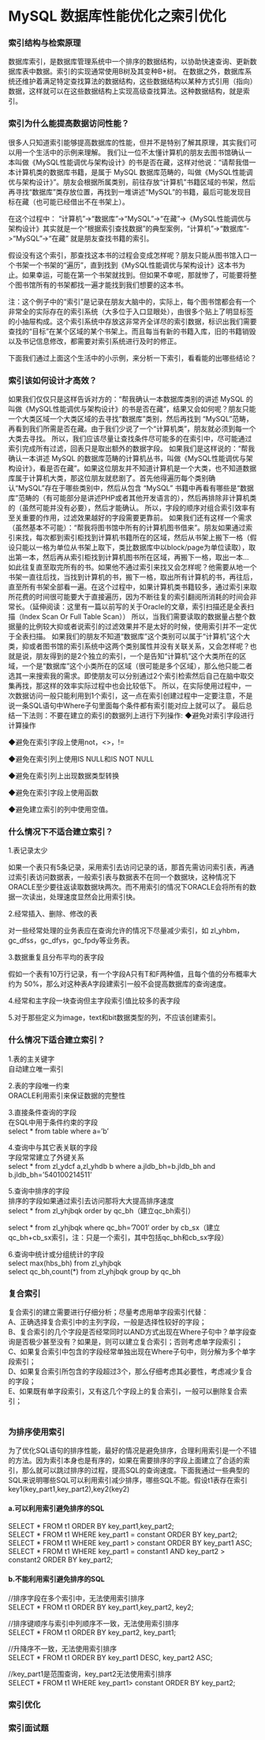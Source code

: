 
# MySQL 数据库性能优化之索引优化

### 索引结构与检索原理
数据库索引，是数据库管理系统中一个排序的数据结构，以协助快速查询、更新数据库表中数据。索引的实现通常使用B树及其变种B+树。
在数据之外，数据库系统还维护着满足特定查找算法的数据结构，这些数据结构以某种方式引用（指向）数据，这样就可以在这些数据结构上实现高级查找算法。这种数据结构，就是索引。

### 索引为什么能提高数据访问性能？
很多人只知道索引能够提高数据库的性能，但并不是特别了解其原理，其实我们可以用一个生活中的示例来理解。
我们让一位不太懂计算机的朋友去图书馆确认一本叫做《MySQL性能调优与架构设计》的书是否在藏，这样对他说：“请帮我借一本计算机类的数据库书籍，是属于 MySQL 数据库范畴的，叫做《MySQL性能调优与架构设计》”。朋友会根据所属类别，前往存放“计算机”书籍区域的书架，然后再寻找“数据库”类存放位置，再找到一堆讲述“MySQL”的书籍，最后可能发现目标在藏（也可能已经借出不在书架上）。

在这个过程中： “计算机”->“数据库”->“MySQL”->“在藏”->《MySQL性能调优与架构设计》其实就是一个“根据索引查找数据”的典型案例，“计算机”->“数据库”->“MySQL”->“在藏” 就是朋友查找书籍的索引。

假设没有这个索引，那查找这本书的过程会变成怎样呢？朋友只能从图书馆入口一个书架一个书架的“遍历”，直到找到《MySQL性能调优与架构设计》这本书为止。如果幸运，可能在第一个书架就找到。但如果不幸呢，那就惨了，可能要将整个图书馆所有的书架都找一遍才能找到我们想要的这本书。

注：这个例子中的“索引”是记录在朋友大脑中的，实际上，每个图书馆都会有一个非常全的实际存在的索引系统（大多位于入口显眼处），由很多个贴上了明显标签的小抽屉构成。这个索引系统中存放这非常齐全详尽的索引数据，标识出我们需要查找的“目标”在某个区域的某个书架上。而且每当有新的书籍入库，旧的书籍销毁以及书记信息修改，都需要对索引系统进行及时的修正。

下面我们通过上面这个生活中的小示例，来分析一下索引，看看能的出哪些结论？

### 索引该如何设计才高效？
如果我们仅仅只是这样告诉对方的：“帮我确认一本数据库类别的讲述 MySQL 的叫做《MySQL性能调优与架构设计》的书是否在藏”，结果又会如何呢？朋友只能一个大类区域一个大类区域的去寻找“数据库”类别，然后再找到 “MySQL”范畴，再看到我们所需是否在藏。由于我们少说了一个“计算机类”，朋友就必须到每一个大类去寻找。
所以，我们应该尽量让查找条件尽可能多的在索引中，尽可能通过索引完成所有过滤，回表只是取出额外的数据字段。
如果我们是这样说的：“帮我确认一本讲述 MySQL 的数据库范畴的计算机丛书，叫做《MySQL性能调优与架构设计》，看是否在藏”。如果这位朋友并不知道计算机是一个大类，也不知道数据库属于计算机大类，那这位朋友就悲剧了。首先他得遍历每个类别确认“MySQL”存在于哪些类别中，然后从包含 “MySQL” 书籍中再看有哪些是“数据库”范畴的（有可能部分是讲述PHP或者其他开发语言的），然后再排除非计算机类的（虽然可能并没有必要），然后才能确认。
所以，字段的顺序对组合索引效率有至关重要的作用，过滤效果越好的字段需要更靠前。
如果我们还有这样一个需求（虽然基本不可能）：“帮我将图书馆中所有的计算机图书借来”。朋友如果通过索引来找，每次都到索引柜找到计算机书籍所在的区域，然后从书架上搬下一格（假设只能以一格为单位从书架上取下，类比数据库中以block/page为单位读取），取出第一本，然后再从索引柜找到计算机图书所在区域，再搬下一格，取出一本… 如此往复直至取完所有的书。如果他不通过索引来找又会怎样呢？他需要从地一个书架一直往后找，当找到计算机的书，搬下一格，取出所有计算机的书，再往后，直至所有书架全部看一遍。在这个过程中，如果计算机类书籍较多，通过索引来取所花费的时间很可能要大于直接遍历，因为不断往复的索引翻阅所消耗的时间会非常长。（延伸阅读：这里有一篇以前写的关于Oracle的文章，索引扫描还是全表扫描（Index Scan Or Full Table Scan））
所以，当我们需要读取的数据量占整个数据量的比例较大抑或者说索引的过滤效果并不是太好的时候，使用索引并不一定优于全表扫描。
如果我们的朋友不知道“数据库”这个类别可以属于“计算机”这个大类，抑或者图书馆的索引系统中这两个类别属性并没有关联关系，又会怎样呢？也就是说，朋友得到的是2个独立的索引，一个是告知“计算机”这个大类所在的区域，一个是“数据库”这个小类所在的区域（很可能是多个区域），那么他只能二者选其一来搜索我的需求。即使朋友可以分别通过2个索引检索然后自己在脑中取交集再找，那这样的效率实际过程中也会比较低下。
所以，在实际使用过程中，一次数据访问一般只能利用到1个索引，这一点在索引创建过程中一定要注意，不是说一条SQL语句中Where子句里面每个条件都有索引能对应上就可以了。
最后总结一下法则：不要在建立的索引的数据列上进行下列操作:
◆避免对索引字段进行计算操作

◆避免在索引字段上使用not，<>，!=

◆避免在索引列上使用IS NULL和IS NOT NULL

◆避免在索引列上出现数据类型转换

◆避免在索引字段上使用函数

◆避免建立索引的列中使用空值。

### 什么情况下不适合建立索引？
  
1.表记录太少

如果一个表只有5条记录，采用索引去访问记录的话，那首先需访问索引表，再通过索引表访问数据表，一般索引表与数据表不在同一个数据块，这种情况下ORACLE至少要往返读取数据块两次。而不用索引的情况下ORACLE会将所有的数据一次读出，处理速度显然会比用索引快。

2.经常插入、删除、修改的表

对一些经常处理的业务表应在查询允许的情况下尽量减少索引，如 zl_yhbm，gc_dfss，gc_dfys，gc_fpdy等业务表。

3.数据重复且分布平均的表字段

假如一个表有10万行记录，有一个字段A只有T和F两种值，且每个值的分布概率大约为 50%，那么对这种表A字段建索引一般不会提高数据库的查询速度。

4.经常和主字段一块查询但主字段索引值比较多的表字段

5.对于那些定义为image，text和bit数据类型的列，不应该创建索引。



### 什么情况下适合建立索引？
1.表的主关键字       
自动建立唯一索引       

2.表的字段唯一约束    
ORACLE利用索引来保证数据的完整性   

3.直接条件查询的字段         
在SQL中用于条件约束的字段     
select * from table where a=’b’     

4.查询中与其它表关联的字段      
字段常常建立了外键关系    
select * from zl_ydcf a,zl_yhdb b where a.jldb_bh=b.jldb_bh and b.jldb_bh=’540100214511’       

5.查询中排序的字段      
排序的字段如果通过索引去访问那将大大提高排序速度       
select * from zl_yhjbqk order by qc_bh（建立qc_bh索引）     

select * from zl_yhjbqk where qc_bh=’7001’ order by cb_sx（建立qc_bh+cb_sx索引，注：只是一个索引，其中包括qc_bh和cb_sx字段）      

6.查询中统计或分组统计的字段        
select max(hbs_bh) from zl_yhjbqk      
select qc_bh,count(*) from zl_yhjbqk group by qc_bh        

### 复合索引
复合索引的建立需要进行仔细分析；尽量考虑用单字段索引代替：  
  A、正确选择复合索引中的主列字段，一般是选择性较好的字段；  
  B、复合索引的几个字段是否经常同时以AND方式出现在Where子句中？单字段查询是否极少甚至没有？如果是，则可以建立复合索引；否则考虑单字段索引；  
  C、如果复合索引中包含的字段经常单独出现在Where子句中，则分解为多个单字段索引；           
  D、如果复合索引所包含的字段超过3个，那么仔细考虑其必要性，考虑减少复合的字段；          
  E、如果既有单字段索引，又有这几个字段上的复合索引，一般可以删除复合索引；            
  
### 为排序使用索引
为了优化SQL语句的排序性能，最好的情况是避免排序，合理利用索引是一个不错的方法。因为索引本身也是有序的，如果在需要排序的字段上面建立了合适的索引，那么就可以跳过排序的过程，提高SQL的查询速度。下面我通过一些典型的SQL来说明哪些SQL可以利用索引减少排序，哪些SQL不能。假设t1表存在索引key1(key_part1,key_part2),key2(key2)

#### a.可以利用索引避免排序的SQL
SELECT * FROM t1 ORDER BY key_part1,key_part2;   
SELECT * FROM t1 WHERE key_part1 = constant ORDER BY key_part2;     
SELECT * FROM t1 WHERE key_part1 > constant ORDER BY key_part1 ASC;     
SELECT * FROM t1 WHERE key_part1 = constant1 AND key_part2 > constant2 ORDER BY key_part2;      

#### b.不能利用索引避免排序的SQL
//排序字段在多个索引中，无法使用索引排序    
SELECT * FROM t1 ORDER BY key_part1,key_part2, key2;     
 
//排序键顺序与索引中列顺序不一致，无法使用索引排序    
SELECT * FROM t1 ORDER BY key_part2, key_part1;    
 
//升降序不一致，无法使用索引排序    
SELECT * FROM t1 ORDER BY key_part1 DESC, key_part2 ASC;    
 
//key_part1是范围查询，key_part2无法使用索引排序    
SELECT * FROM t1 WHERE key_part1> constant ORDER BY key_part2;     

###  索引优化 

###  索引面试题

